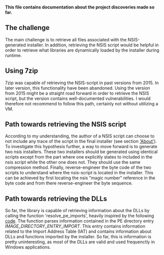 **This file contains documentation about the project discoveries made so far.**

## The challenge
The main challenge is to retrieve all files associated with the NSIS-generated installer. In addition, retrieving the NSIS script would be helpful in order to retrieve what libraries are dynamically loaded by the installer during runtime.

## Using 7zip
7zip was capable of retrieving the NSIS-script in past versions from 2015. In later version, this functionality have been abandoned. Using the version from 2015 might be a straight road forward in order to retrieve the NSIS script, but the version contains well-documented vulnerabilities. I would therefore not recommend to follow this path, certainly not without utilizing a VM. 

## Path towards retrieving the NSIS script
According to my understanding, the author of a NSIS script can choose to not include any trace of the script in the final installer (see section ['About'](https://nsis.sourceforge.io/Can_I_decompile_an_existing_installer%3F)). To investigate this hypothesis further, a way to move forward is to generate two nsis installers. These two installers should be generated using identical scripts except from the part where one explicitly states to included in the nsis script while the other one does not. They should use the same compression method. Finally, reverse-engineer the byte code of the two scripts to understand where the nsis-script is located in the installer. This can be achieved by first locating the nsis "magic number" reference in the byte code and from there reverse-engineer the byte sequence. 

## Path towards retrieving the DLLs 
So far, the library is capable of retrieving information about the DLLs by calling the function 'resolve_pe_imports', heavily inspired by the following [code](https://vtopan.wordpress.com/2019/04/12/patching-resolving-imports-in-a-pe-file-python-pefile/ ). The function parses information contained in the PE directory entry *IMAGE_DIRECTORY_ENTRY_IMPORT*. This entry contains information related to the Import Address Table (IAT) and contains information about DLLs and functions imported by the installer. So far, this is information is pretty uninteresting, as most of the DLLs are valid and used frequenctly in Windows applications. 
